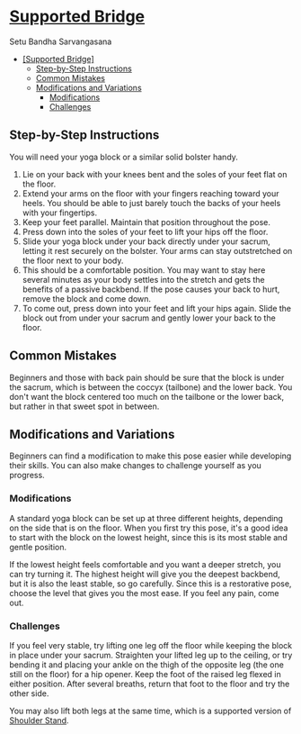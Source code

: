 # [Supported Bridge]

Setu Bandha Sarvangasana

<!--TOC-->

- [\[Supported Bridge\]](#supported-bridge)
  - [Step-by-Step Instructions](#step-by-step-instructions)
  - [Common Mistakes](#common-mistakes)
  - [Modifications and Variations](#modifications-and-variations)
    - [Modifications](#modifications)
    - [Challenges](#challenges)

<!--TOC-->

## Step-by-Step Instructions

You will need your yoga block or a similar solid bolster handy.

1. Lie on your back with your knees bent and the soles of your feet flat on the
   floor.
1. Extend your arms on the floor with your fingers reaching toward your heels.
   You should be able to just barely touch the backs of your heels with your
   fingertips.
1. Keep your feet parallel. Maintain that position throughout the pose.
1. Press down into the soles of your feet to lift your hips off the floor.
1. Slide your yoga block under your back directly under your sacrum, letting it
   rest securely on the bolster. Your arms can stay outstretched on the floor
   next to your body.
1. This should be a comfortable position. You may want to stay here several
   minutes as your body settles into the stretch and gets the benefits of a
   passive backbend. If the pose causes your back to hurt, remove the block and
   come down.
1. To come out, press down into your feet and lift your hips again. Slide the
   block out from under your sacrum and gently lower your back to the floor.

## Common Mistakes

Beginners and those with back pain should be sure that the block is under the
sacrum, which is between the coccyx (tailbone) and the lower back. You don't
want the block centered too much on the tailbone or the lower back, but rather
in that sweet spot in between.

## Modifications and Variations

Beginners can find a modification to make this pose easier while developing
their skills. You can also make changes to challenge yourself as you progress.

### Modifications

A standard yoga block can be set up at three different heights, depending on the
side that is on the floor. When you first try this pose, it's a good idea to
start with the block on the lowest height, since this is its most stable and
gentle position.

If the lowest height feels comfortable and you want a deeper stretch, you can
try turning it. The highest height will give you the deepest backbend, but it is
also the least stable, so go carefully. Since this is a restorative pose, choose
the level that gives you the most ease. If you feel any pain, come out.

### Challenges

If you feel very stable, try lifting one leg off the floor while keeping the
block in place under your sacrum. Straighten your lifted leg up to the ceiling,
or try bending it and placing your ankle on the thigh of the opposite leg (the
one still on the floor) for a hip opener. Keep the foot of the raised leg flexed
in either position. After several breaths, return that foot to the floor and try
the other side.

You may also lift both legs at the same time, which is a supported version
of [Shoulder Stand].

[Supported Bridge]: https://www.verywellfit.com/supported-bridge-pose-3566904
[Shoulder Stand]:
    https://www.verywellfit.com/shoulderstand-salamba-sarvangasana-3567115
